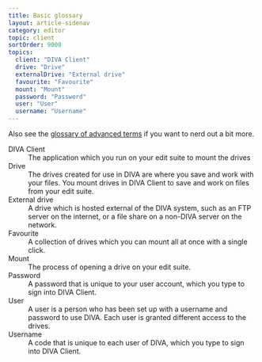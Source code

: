 ```yaml
---
title: Basic glossary
layout: article-sidenav
category: editor
topic: client
sortOrder: 9000
topics:
  client: "DIVA Client"
  drive: "Drive"
  externalDrive: "External drive"
  favourite: "Favourite"
  mount: "Mount"
  password: "Password"
  user: "User"
  username: "Username"
---
```


Also see the [glossary of advanced terms](/v2/articles/glossary-advanced.html) if you want to nerd out a bit more.

<dl>

  <dt id="client">DIVA Client</dt>
  <dd>The application which you run on your edit suite to mount the drives

  <dt id="drive">Drive</dt>
  <dd>The drives created for use in DIVA are where you save and work with your files. You mount drives in DIVA Client to save and work on files from your edit suite.</dd>

  <dt id="externalDrive">External drive</dt>
  <dd>A drive which is hosted external of the DIVA system, such as an FTP server on the internet, or a file share on a non-DIVA server on the network.</dd>

  <dt id="event">Favourite</dt>
  <dd>A collection of drives which you can mount all at once with a single click.</dd>

  <dt id="mount">Mount</dt>
  <dd>The process of opening a drive on your edit suite.</dd>

  <dt id="password">Password</dt>
  <dd>A password that is unique to your user account, which you type to sign into DIVA Client.</dd>

  <dt id="user">User</dt>
  <dd>A user is a person who has been set up with a username and password to use DIVA. Each user is granted different access to the drives.</dd>

  <dt id="username">Username</dt>
  <dd>A code that is unique to each user of DIVA, which you type to sign into DIVA Client.</dd>

</dl>
